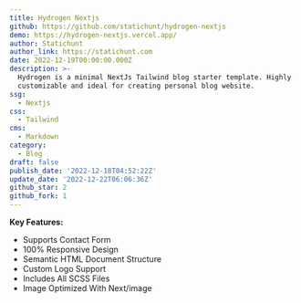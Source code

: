 ```yaml
---
title: Hydrogen Nextjs
github: https://github.com/statichunt/hydrogen-nextjs
demo: https://hydrogen-nextjs.vercel.app/
author: Statichunt
author_link: https://statichunt.com
date: 2022-12-19T00:00:00.000Z
description: >-
  Hydrogen is a minimal NextJs Tailwind blog starter template. Highly
  customizable and ideal for creating personal blog website.
ssg:
  - Nextjs
css:
  - Tailwind
cms:
  - Markdown
category:
  - Blog
draft: false
publish_date: '2022-12-18T04:52:22Z'
update_date: '2022-12-22T06:06:36Z'
github_star: 2
github_fork: 1
---
```


**Key Features:**

- Supports Contact Form
- 100% Responsive Design
- Semantic HTML Document Structure
- Custom Logo Support
- Includes All SCSS Files
- Image Optimized With Next/image
